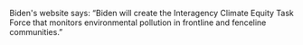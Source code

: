 Biden's website says: “Biden will create the Interagency Climate Equity Task Force that monitors environmental pollution in frontline and fenceline communities.”
